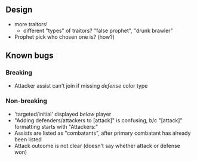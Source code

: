 ## Design

* more traitors!
    * different "types" of traitors? "false prophet", "drunk brawler"
* Prophet pick who chosen one is? (how?)

## Known bugs

### Breaking

* Attacker assist can't join if missing *defense* color type

### Non-breaking

* 'targeted/initial' displayed _below_ player
* "Adding defenders/attackers to [attack]" is confusing, b/c "[attack]"
  formatting starts with "Attackers:"
* Assists are listed as "combatants", after primary combatant has already been
  listed
* Attack outcome is not clear (doesn't say whether attack or defense won)
